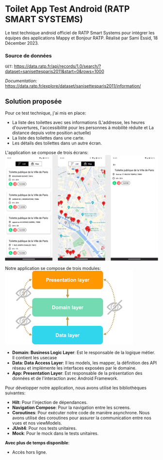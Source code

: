 # Toilet App Test Android (RATP SMART SYSTEMS)

Le test technique android officiel de RATP Smart Systems pour intégrer les équipes des applications
Mappy et Bonjour RATP. Réalisé par Sami Essid, 18 Décember 2023.

### Source de données

`GET`: https://data.ratp.fr/api/records/1.0/search/?dataset=sanisettesparis2011&start=0&rows=1000

*Documentation*: https://data.ratp.fr/explore/dataset/sanisettesparis2011/information/

## <a name="solution"></a>Solution proposée

Pour ce test technique, j'ai mis en place:
- La liste des toilettes avec ses informations (L'addresse, les heures d'ouvertures, l'accessibilité pour les personnes à mobilité réduite et La distance depuis votre position actuelle)
- La liste des toilettes dans une carte.
- Les détails des toilettes dans un autre écran.

L'application se compose de trois écrans:
![](img/img_screenshot.png)

Notre application se compose de trois modules:
![](img/img_modules.png)

* __Domain: Business Logic Layer__: Est le responsable de la logique métier. Il contient les usecase
* __Data: Data Access Layer__: Il les models, les mapper, la définition des API réseau et
  implémente les interfaces exposées par le domaine.
* __App: Presentation Layer__: Est responsable de la présentation des données et de l'interaction
  avec Android Framework.

Pour développer notre application, nous avons utilisé les bibliothèques suivantes:

* __Hilt__: Pour l'injection de dépendances.
* __Navigation Compose__: Pour la navigation entre les screens.
* __Coroutines__: Pour exécuter notre code de manière asynchrone. Nous avons utilisé des coroutines
  pour assurer la communication entre nos vues et nos viewModels.
* __JUnit4__: Pour nos tests unitaires.
* __Mock__: Pour le mock dans le tests unitaires.

__Avec plus de temps disponible__:

* Accès hors ligne.

